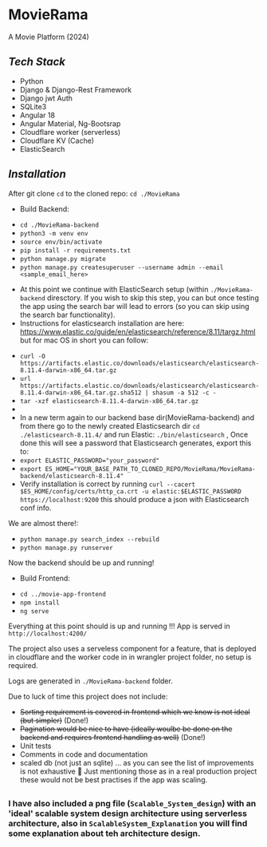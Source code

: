 # MovieRama
A Movie Platform (2024)

## _Tech Stack_ 

* Python
* Django & Django-Rest Framework  
* Django jwt Auth
* SQLite3
* Angular 18
* Angular Material, Ng-Bootsrap
* Cloudflare worker (serverless)
* Cloudflare KV (Cache)
* ElasticSearch

## _Installation_
After git clone `cd` to the cloned repo: `cd ./MovieRama`

* Build Backend:
- `cd ./MovieRama-backend`
- `python3 -m venv env`
- `source env/bin/activate`
- `pip install -r requirements.txt`
- `python manage.py migrate`
- `python manage.py createsuperuser --username admin --email <sample_email_here>`

* At this point we continue with ElasticSearch setup (within `./MovieRama-backend` diresctory. If you wish to skip this step, you can but once testing the app using the search bar will lead to errors (so you can skip using the search bar functionality).
* Instructions for elasticsearch installation are here: https://www.elastic.co/guide/en/elasticsearch/reference/8.11/targz.html but for mac OS in short you can follow:
- `curl -O https://artifacts.elastic.co/downloads/elasticsearch/elasticsearch-8.11.4-darwin-x86_64.tar.gz`
- `url https://artifacts.elastic.co/downloads/elasticsearch/elasticsearch-8.11.4-darwin-x86_64.tar.gz.sha512 | shasum -a 512 -c -`
- `tar -xzf elasticsearch-8.11.4-darwin-x86_64.tar.gz`
-
-  In a new term again to our backend base dir(MovieRama-backend) and from there go to the newly created Elasticsearch dir `cd ./elasticsearch-8.11.4/` and run Elastic: `./bin/elasticsearch` , Once done this will see a password that Elasticsearch generates, export this to:
-  `export ELASTIC_PASSWORD="your_password"`
-  `export ES_HOME="YOUR_BASE_PATH_TO_CLONED_REPO/MovieRama/MovieRama-backend/elasticsearch-8.11.4"`
-  Verify installation is correct by running `curl --cacert $ES_HOME/config/certs/http_ca.crt -u elastic:$ELASTIC_PASSWORD https://localhost:9200` this should produce a json with Elasticsearch conf info.

We are almost there!: 

- `python manage.py search_index --rebuild`
- `python manage.py runserver`

Now the backend should be up and running!

* Build Frontend:
- `cd ../movie-app-frontend`
- `npm install`
- `ng serve`

Everything at this point should is up and running !!!
App is served in `http://localhost:4200/`

The project also uses a serveless component for a feature, that is deployed in cloudflare and the worker code in in wrangler project folder, no setup is required.

Logs are generated in `./MovieRama-backend` folder.


Due to luck of time this project does not include:
- ~~Sorting requirement is covered in frontend which we know is not ideal (but simpler)~~ (Done!)
- ~~Pagination would be nice to have (ideally woulbe be done on the backend and requires frontend handling as well)~~ (Done!)
- Unit tests
- Comments in code and documentation
- scaled db (not just an sqlite)
 ... as you can see the list of improvements is not exhaustive 🙂
Just mentioning those as in a real production project these would not be best practises if the app was scaling.
##

### I have also included a png file  (`Scalable_System_design`) with an 'ideal' scalable system design architecture using serverless architecture, also in `ScalableSystem_Explanation` you will find some explanation about teh architecture design.
